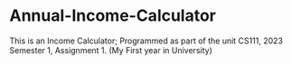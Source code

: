 # Annual-Income-Calculator
This is an Income Calculator; Programmed as part of the unit CS111, 2023 Semester 1, Assignment 1. (My First year in University)
